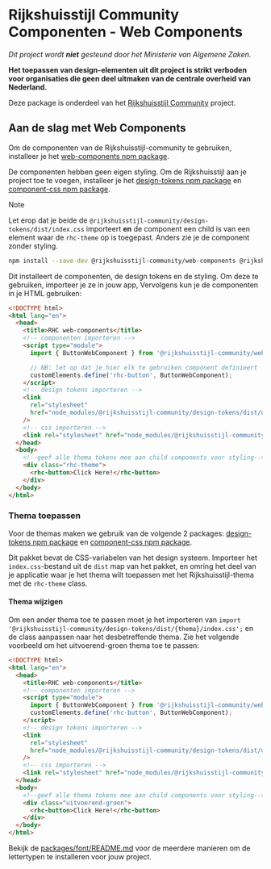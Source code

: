 <!-- @license CC0-1.0 -->

# Rijkshuisstijl Community Componenten - Web Components

_Dit project wordt **niet** gesteund door het Ministerie van Algemene Zaken._

**Het toepassen van design-elementen uit dit project is strikt verboden voor organisaties die geen deel uitmaken van de
centrale overheid van Nederland.**

Deze package is onderdeel van het [Rijkshuisstijl Community](https://github.com/nl-design-system/rijkshuisstijl-community/blob/main/README.md) project.

## Aan de slag met Web Components

Om de componenten van de Rijkshuisstijl-community te gebruiken, installeer je het [web-components npm package](https://www.npmjs.com/package/@rijkshuisstijl-community/web-components).

De componenten hebben geen eigen styling. Om de Rijkshuisstijl aan je project toe te voegen, installeer je het [design-tokens npm package](https://www.npmjs.com/package/@rijkshuisstijl-community/design-tokens) en [component-css npm package](https://www.npmjs.com/package/@rijkshuisstijl-community/components-css).

> [!NOTE]  
> Let erop dat je beide de `@rijkshuisstijl-community/design-tokens/dist/index.css` importeert **en** de component een child is van een element waar de `rhc-theme` op is toegepast. Anders zie je de component zonder styling.

```bash
npm install --save-dev @rijkshuisstijl-community/web-components @rijkshuisstijl-community/components-css @rijkshuisstijl-community/design-tokens
```

Dit installeert de componenten, de design tokens en de styling. Om deze te gebruiken, importeer je ze in jouw app,
Vervolgens kun je de componenten in je HTML gebruiken:

```html
<!DOCTYPE html>
<html lang="en">
  <head>
    <title>RHC web-components</title>
    <!-- componenten importeren -->
    <script type="module">
      import { ButtonWebComponent } from '@rijkshuisstijl-community/web-components';

      // NB: let op dat je hier elk te gebruiken component definieert
      customElements.define('rhc-button', ButtonWebComponent);
    </script>
    <!-- design tokens importeren -->
    <link
      rel="stylesheet"
      href="node_modules/@rijkshuisstijl-community/design-tokens/dist/uitvoerend-groen/index.css"
    />
    <!-- css importeren -->
    <link rel="stylesheet" href="node_modules/@rijkshuisstijl-community/components-css/dist/index.css" />
  </head>
  <body>
    <!--geef alle thema tokens mee aan child components voor styling-->
    <div class="rhc-theme">
      <rhc-button>Click Here!</rhc-button>
    </div>
  </body>
</html>
```

### Thema toepassen

Voor de themas maken we gebruik van de volgende 2 packages: [design-tokens npm package](https://www.npmjs.com/package/@rijkshuisstijl-community/design-tokens) en [component-css npm package](https://www.npmjs.com/package/@rijkshuisstijl-community/components-css).

Dit pakket bevat de CSS-variabelen van het design systeem. Importeer het `index.css`-bestand uit de `dist` map van het
pakket, en omring het deel van je applicatie waar je het thema wilt toepassen met het Rijkshuisstijl-thema met de `rhc-theme` class.

#### Thema wijzigen

Om een ander thema toe te passen moet je het importeren van `import '@rijkshuisstijl-community/design-tokens/dist/{thema}/index.css';` en de class aanpassen naar het desbetreffende thema.
Zie het volgende voorbeeld om het uitvoerend-groen thema toe te passen:

```html
<!DOCTYPE html>
<html lang="en">
  <head>
    <title>RHC web-components</title>
    <!-- componenten importeren -->
    <script type="module">
      import { ButtonWebComponent } from '@rijkshuisstijl-community/web-components';
      customElements.define('rhc-button', ButtonWebComponent);
    </script>
    <!-- design tokens importeren -->
    <link
      rel="stylesheet"
      href="node_modules/@rijkshuisstijl-community/design-tokens/dist/uitvoerend-groen/index.css"
    />
    <!-- css importeren -->
    <link rel="stylesheet" href="node_modules/@rijkshuisstijl-community/components-css/dist/index.css" />
  </head>
  <body>
    <!--geef alle thema tokens mee aan child components voor styling-->
    <div class="uitvoerend-groen">
      <rhc-button>Click Here!</rhc-button>
    </div>
  </body>
</html>
```

Bekijk de [packages/font/README.md](https://github.com/nl-design-system/rijkshuisstijl-community/blob/main/packages/font/README.md) voor de meerdere manieren om de lettertypen te installeren voor jouw project.
